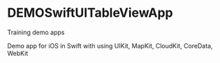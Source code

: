 # DEMOSwiftUITableViewApp
Training demo apps

Demo app for iOS in Swift with using UIKit, MapKit, CloudKit, CoreData, WebKit
